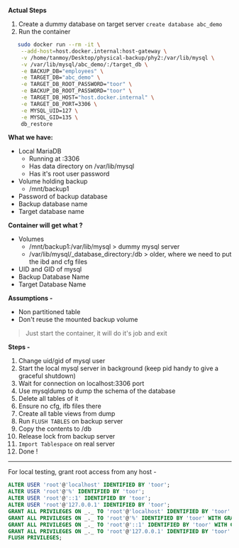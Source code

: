 **Actual Steps**

1. Create a dummy database on target server `create database abc_demo`
2. Run the container

```bash
   sudo docker run --rm -it \
    --add-host=host.docker.internal:host-gateway \
    -v /home/tanmoy/Desktop/physical-backup/phy2:/var/lib/mysql \
    -v /var/lib/mysql/abc_demo/:/target_db \
    -e BACKUP_DB="employees" \
    -e TARGET_DB="abc_demo" \
    -e TARGET_DB_ROOT_PASSWORD="toor" \
    -e BACKUP_DB_ROOT_PASSWORD="toor" \
    -e TARGET_DB_HOST="host.docker.internal" \
    -e TARGET_DB_PORT=3306 \
    -e MYSQL_UID=127 \
    -e MYSQL_GID=135 \
    db_restore
```

**What we have:**

- Local MariaDB
  - Running at :3306
  - Has data directory on /var/lib/mysql
  - Has it's root user password
- Volume holding backup
  - /mnt/backup1
- Password of backup database
- Backup database name
- Target database name

**Container will get what ?**

- Volumes
  - /mnt/backup1:/var/lib/mysql > dummy mysql server
  - /var/lib/mysql/\_database_directory:/db > older, where we need to put the ibd and cfg files
- UID and GID of mysql
- Backup Database Name
- Target Database Name

**Assumptions -**

- Non partitioned table
- Don't reuse the mounted backup volume

> Just start the container, it will do it's job and exit

**Steps -**

1. Change uid/gid of mysql user
2. Start the local mysql server in background (keep pid handy to give a graceful shutdown)
3. Wait for connection on localhost:3306 port
4. Use mysqldump to dump the schema of the database
5. Delete all tables of it
6. Ensure no cfg, ifb files there
7. Create all table views from dump
8. Run `FLUSH TABLES` on backup server
9. Copy the contents to /db
10. Release lock from backup server
11. `Import Tablespace` on real server
12. Done !

---

For local testing, grant root access from any host -
```sql
ALTER USER 'root'@'localhost' IDENTIFIED BY 'toor';
ALTER USER 'root'@'%' IDENTIFIED BY 'toor';
ALTER USER 'root'@'::1' IDENTIFIED BY 'toor';
ALTER USER 'root'@'127.0.0.1' IDENTIFIED BY 'toor';
GRANT ALL PRIVILEGES ON _._ TO 'root'@'localhost' IDENTIFIED BY 'toor' WITH GRANT OPTION;
GRANT ALL PRIVILEGES ON _._ TO 'root'@'%' IDENTIFIED BY 'toor' WITH GRANT OPTION;
GRANT ALL PRIVILEGES ON _._ TO 'root'@'::1' IDENTIFIED BY 'toor' WITH GRANT OPTION;
GRANT ALL PRIVILEGES ON _._ TO 'root'@'127.0.0.1' IDENTIFIED BY 'toor' WITH GRANT OPTION;
FLUSH PRIVILEGES;
```
